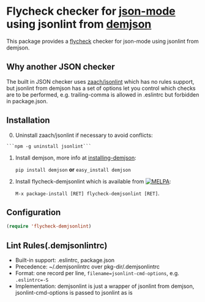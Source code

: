 # Flycheck checker for [json-mode][json-mode-ref] using jsonlint from [demjson][demjson-ref]

This package provides a [flycheck][flycheck-ref] checker for json-mode using jsonlint from demjson.


## Why another JSON checker

The built in JSON checker uses [zaach/jsonlint][jsonlint-ref] which has no rules support,
but jsonlint from demjson has a set of options let you control which checks are to be performed,
e.g. trailing-comma is allowed in .eslintrc but forbidden in package.json.


## Installation
  0. Uninstall zaach/jsonlint if necessary to avoid conflicts:

    ```npm -g uninstall jsonlint```

  1. Install demjson, more info at [installing-demjson][installing-demjson-ref]:

     `pip install demjson` **or** `easy_install demjson`

  2. Install flycheck-demjsonlint which is available from [![MELPA](https://melpa.org/packages/flycheck-demjsonlint-badge.svg)](https://melpa.org/#/flycheck-demjsonlint):

      `M-x package-install [RET] flycheck-demjsonlint [RET]`.


## Configuration

```el
(require 'flycheck-demjsonlint)
```

## Lint Rules(.demjsonlintrc)
  * Built-in support: .eslintrc, package.json
  * Precedence: ~/.demjsonlintrc over pkg-dir/.demjsonlintrc
  * Format: one record per line, `filename=jsonlint-cmd-options`, e.g. `.eslintrc=-S`
  * Implementation: demjsonlint is just a wrapper of jsonlint from demjson, jsonlint-cmd-options is passed to jsonlint as is


[demjson-ref]: https://github.com/dmeranda/demjson "demjson"
[json-mode-ref]: https://github.com/joshwnj/json-mode "json-mode"
[jsonlint-ref]: https://github.com/zaach/jsonlint "jsonlint"
[flycheck-ref]: http://www.flycheck.org "Flycheck"
[installing-demjson-ref]: http://deron.meranda.us/python/demjson/install
